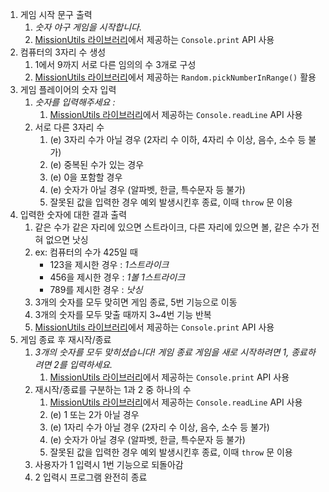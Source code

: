 1. 게임 시작 문구 출력
   1. _숫자 야구 게임을 시작합니다._
   2. [MissionUtils 라이브러리](https://github.com/woowacourse-projects/javascript-mission-utils#mission-utils)에서 제공하는 `Console.print` API 사용
2. 컴퓨터의 3자리 수 생성
   1. 1에서 9까지 서로 다른 임의의 수 3개로 구성
   2. [MissionUtils 라이브러리](https://github.com/woowacourse-projects/javascript-mission-utils#mission-utils)에서 제공하는 `Random.pickNumberInRange()` 활용
3. 게임 플레이어의 숫자 입력
   1. _숫자를 입력해주세요 :_
      1. [MissionUtils 라이브러리](https://github.com/woowacourse-projects/javascript-mission-utils#mission-utils)에서 제공하는 `Console.readLine` API 사용
   2. 서로 다른 3자리 수
      1. (e) 3자리 수가 아닐 경우 (2자리 수 이하, 4자리 수 이상, 음수, 소수 등 불가)
      2. (e) 중복된 수가 있는 경우
      3. (e) 0을 포함할 경우
      4. (e) 숫자가 아닐 경우 (알파벳, 한글, 특수문자 등 불가)
      5. 잘못된 값을 입력한 경우 예외 발생시킨후 종료, 이때 `throw` 문 이용
4. 입력한 숫자에 대한 결과 출력
   1. 같은 수가 같은 자리에 있으면 스트라이크, 다른 자리에 있으면 볼, 같은 수가 전혀 없으면 낫싱
   2. ex: 컴퓨터의 수가 425일 때
      - 123을 제시한 경우 : _1스트라이크_
      - 456을 제시한 경우 : _1볼 1스트라이크_
      - 789를 제시한 경우 : _낫싱_
   3. 3개의 숫자를 모두 맞히면 게임 종료, 5번 기능으로 이동
   4. 3개의 숫자를 모두 맞출 때까지 3~4번 기능 반복
   5. [MissionUtils 라이브러리](https://github.com/woowacourse-projects/javascript-mission-utils#mission-utils)에서 제공하는 `Console.print` API 사용
5. 게임 종료 후 재시작/종료
   1. _3개의 숫자를 모두 맞히셨습니다! 게임 종료_
      _게임을 새로 시작하려면 1, 종료하려면 2를 입력하세요._
      1. [MissionUtils 라이브러리](https://github.com/woowacourse-projects/javascript-mission-utils#mission-utils)에서 제공하는 `Console.print` API 사용
   2. 재시작/종료를 구분하는 1과 2 중 하나의 수
      1. [MissionUtils 라이브러리](https://github.com/woowacourse-projects/javascript-mission-utils#mission-utils)에서 제공하는 `Console.readLine` API 사용
      2. (e) 1 또는 2가 아닐 경우
      3. (e) 1자리 수가 아닐 경우 (2자리 수 이상, 음수, 소수 등 불가)
      4. (e) 숫자가 아닐 경우 (알파벳, 한글, 특수문자 등 불가)
      5. 잘못된 값을 입력한 경우 예외 발생시킨후 종료, 이때 `throw` 문 이용
   3. 사용자가 1 입력시 1번 기능으로 되돌아감
   4. 2 입력시 프로그램 완전히 종료
